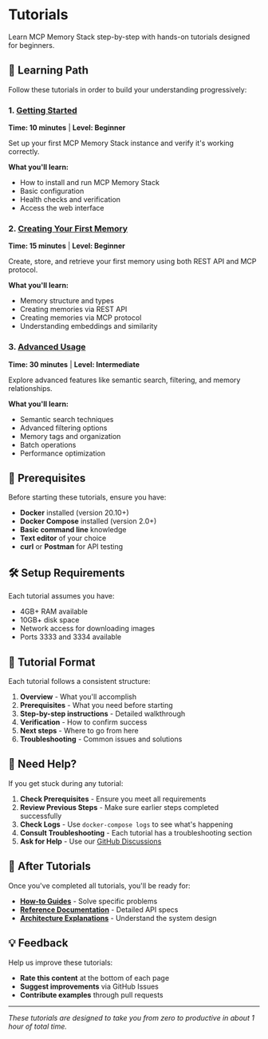 # Tutorials

Learn MCP Memory Stack step-by-step with hands-on tutorials designed for beginners.

## 📖 Learning Path

Follow these tutorials in order to build your understanding progressively:

### 1. [Getting Started](01-getting-started.md)
**Time: 10 minutes** | **Level: Beginner**

Set up your first MCP Memory Stack instance and verify it's working correctly.

**What you'll learn:**
- How to install and run MCP Memory Stack
- Basic configuration
- Health checks and verification
- Access the web interface

### 2. [Creating Your First Memory](02-first-memory.md)
**Time: 15 minutes** | **Level: Beginner**

Create, store, and retrieve your first memory using both REST API and MCP protocol.

**What you'll learn:**
- Memory structure and types
- Creating memories via REST API
- Creating memories via MCP protocol
- Understanding embeddings and similarity

### 3. [Advanced Usage](03-advanced-usage.md)
**Time: 30 minutes** | **Level: Intermediate**

Explore advanced features like semantic search, filtering, and memory relationships.

**What you'll learn:**
- Semantic search techniques
- Advanced filtering options
- Memory tags and organization
- Batch operations
- Performance optimization

## 🎯 Prerequisites

Before starting these tutorials, ensure you have:

- **Docker** installed (version 20.10+)
- **Docker Compose** installed (version 2.0+)
- **Basic command line** knowledge
- **Text editor** of your choice
- **curl** or **Postman** for API testing

## 🛠️ Setup Requirements

Each tutorial assumes you have:
- 4GB+ RAM available
- 10GB+ disk space
- Network access for downloading images
- Ports 3333 and 3334 available

## 📝 Tutorial Format

Each tutorial follows a consistent structure:

1. **Overview** - What you'll accomplish
2. **Prerequisites** - What you need before starting
3. **Step-by-step instructions** - Detailed walkthrough
4. **Verification** - How to confirm success
5. **Next steps** - Where to go from here
6. **Troubleshooting** - Common issues and solutions

## 🤔 Need Help?

If you get stuck during any tutorial:

1. **Check Prerequisites** - Ensure you meet all requirements
2. **Review Previous Steps** - Make sure earlier steps completed successfully
3. **Check Logs** - Use `docker-compose logs` to see what's happening
4. **Consult Troubleshooting** - Each tutorial has a troubleshooting section
5. **Ask for Help** - Use our [GitHub Discussions](https://github.com/your-org/mcp-memory-stack/discussions)

## 🚀 After Tutorials

Once you've completed all tutorials, you'll be ready for:

- **[How-to Guides](../how-to/)** - Solve specific problems
- **[Reference Documentation](../reference/)** - Detailed API specs
- **[Architecture Explanations](../explanation/)** - Understand the system design

## 💡 Feedback

Help us improve these tutorials:
- **Rate this content** at the bottom of each page
- **Suggest improvements** via GitHub Issues
- **Contribute examples** through pull requests

---

*These tutorials are designed to take you from zero to productive in about 1 hour of total time.*